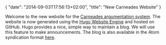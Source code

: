 {
  "date": "2014-09-03T17:56:13+02:00",
  "title": "New Carneades Website"
}

Welcome to the new website for the
[Carneades argumentation system](/Carneades).  The website is now
generated using the [Hugo Website Engine](http://hugo.spf13.com/) and
hosted on GitHub.  Hugo provides a nice, simple way to maintain a blog. We
will use this feature to make announcements.  The
blog is also available in the Atom syndication format
[here](/post/index.xml).



